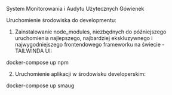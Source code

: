 ﻿System Monitorowania i Audytu Użytecznych Gówienek

Uruchomienie środowiska do developmentu:
1) Zainstalowanie node_modules, niezbędnych do późniejszego uruchomienia najlepszego, najbardziej ekskluzywnego i najwygodniejszego frontendowego frameworku na świecie - TAILWINDA UI:

docker-compose up npm

2) Uruchomienie aplikacji w środowisku developerskim:

docker-compose up smaug

